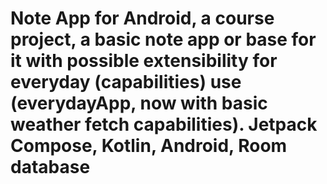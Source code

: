 # Note App for Android, a course project, a basic note app or base for it with possible extensibility for everyday (capabilities) use (everydayApp, now with basic weather fetch capabilities). Jetpack Compose, Kotlin, Android, Room database
